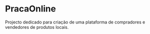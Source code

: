 # PracaOnline
Projecto dedicado para criação de uma plataforma de compradores e vendedores de produtos locais.
